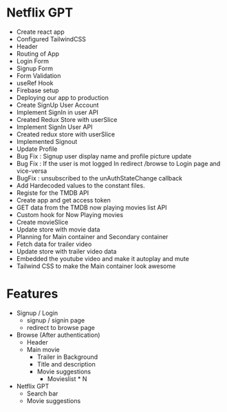 # Netflix GPT

- Create react app
- Configured TailwindCSS
- Header
- Routing of App
- Login Form
- Signup Form
- Form Validation
- useRef Hook
- Firebase setup
- Deploying our app to production
- Create SignUp User Account
- Implement SignIn in user API
- Created Redux Store with userSlice
- Implement SignIn User API
- Created redux store with userSlice
- Implemented Signout
- Update Profile
- Bug Fix : Signup user display name and profile picture update
- Bug Fix : If the user is mot logged In redirect /browse to Login page and vice-versa
- BugFix : unsubscribed to the unAuthStateChange callback
- Add Hardecoded values to the constant files.
- Registe for the TMDB API
- Create app and get access token
- GET data from the TMDB now playing movies list API
- Custom hook for Now Playing movies
- Create movieSlice
- Update store with movie data
- Planning for Main container and Secondary container
- Fetch data for trailer video
- Update store with trailer video data
- Embedded the youtube video and make it autoplay and mute
- Tailwind CSS to make the Main container look awesome

# Features

- Signup / Login
  - signup / signin page
  - redirect to browse page
- Browse (After authentication)
  - Header
  - Main movie
    - Trailer in Background
    - Title and description
    - Movie suggestions
      - Movieslist \* N
- Netflix GPT
  - Search bar
  - Movie suggestions
